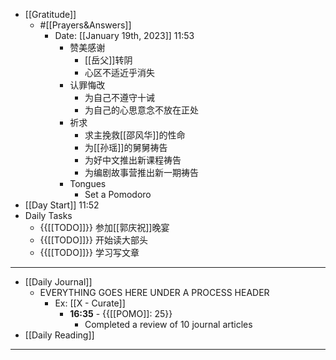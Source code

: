 - [[Gratitude]]
    - #[[Prayers&Answers]]
        - Date: [[January 19th, 2023]] 11:53
            - 赞美感谢
                - [[岳父]]转阴
                - 心区不适近乎消失
            - 认罪悔改
                - 为自己不遵守十诫
                - 为自己的心思意念不放在正处
            - 祈求
                - 求主挽救[[邵风华]]的性命
                - 为[[孙瑶]]的舅舅祷告
                - 为好中文推出新课程祷告
                - 为编剧故事营推出新一期祷告
            - Tongues
                - Set a Pomodoro
- [[Day Start]] 11:52
- Daily Tasks
    - {{[[TODO]]}} 参加[[郭庆祝]]晚宴
    - {{[[TODO]]}} 开始读大部头
    - {{[[TODO]]}} 学习写文章
- ---
- [[Daily Journal]] 
    - EVERYTHING GOES HERE UNDER A PROCESS HEADER
        - Ex: [[X - Curate]]
            - **16:35** - {{[[POMO]]: 25}}
                -  Completed a review of 10 journal articles
- [[Daily Reading]]
- ---
